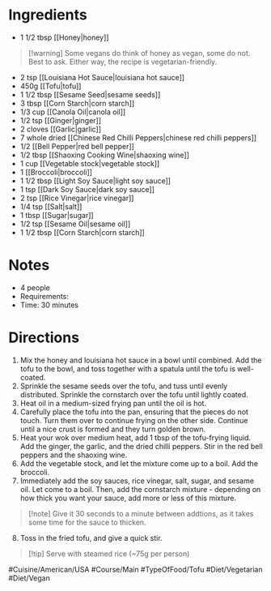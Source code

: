 # Ingredients
- 1 1/2 tbsp [[Honey|honey]]
> [!warning] Some vegans do think of honey as vegan, some do not. Best to ask. Either way, the recipe is vegetarian-friendly.
- 2 tsp [[Louisiana Hot Sauce|louisiana hot sauce]]
- 450g [[Tofu|tofu]]
- 1 1/2 tbsp [[Sesame Seed|sesame seeds]]
- 3 tbsp [[Corn Starch|corn starch]]
- 1/3 cup [[Canola Oil|canola oil]]
- 1/2 tsp [[Ginger|ginger]]
- 2 cloves [[Garlic|garlic]]
- 7 whole dried [[Chinese Red Chilli Peppers|chinese red chilli peppers]]
- 1/2 [[Bell Pepper|red bell pepper]]
- 1/2 tbsp [[Shaoxing Cooking Wine|shaoxing wine]]
- 1 cup [[Vegetable stock|vegetable stock]]
- 1 [[Broccoli|broccoli]]
- 1 1/2 tbsp [[Light Soy Sauce|light soy sauce]]
- 1 tsp [[Dark Soy Sauce|dark soy sauce]]
- 2 tsp [[Rice Vinegar|rice vinegar]]
- 1/4 tsp [[Salt|salt]]
- 1 tbsp [[Sugar|sugar]]
- 1/2 tsp [[Sesame Oil|sesame oil]]
- 1 1/2 tbsp [[Corn Starch|corn starch]]
# Notes
- 4 people
- Requirements:
- Time: 30 minutes
# Directions
1. Mix the honey and louisiana hot sauce in a bowl until combined. Add the tofu to the bowl, and toss together with a spatula until the tofu is well-coated.
2. Sprinkle the sesame seeds over the tofu, and tuss until evenly distributed. Sprinkle the cornstarch over the tofu until lightly coated.
3. Heat oil in a medium-sized frying pan until the oil is hot. 
4. Carefully place the tofu into the pan, ensuring that the pieces do not touch. Turn them over to continue frying on the other side. Continue until a nice crust is formed and they turn golden brown.
5. Heat your wok over medium heat, add 1 tbsp of the tofu-frying liquid. Add the ginger, the garlic, and the dried chilli peppers. Stir in the red bell peppers and the shaoxing wine.
6. Add the vegetable stock, and let the mixture come up to a boil. Add the broccoli.
7. Immediately add the soy sauces, rice vinegar, salt, sugar, and sesame oil. Let come to a boil. Then, add the cornstarch mixture - depending on how thick you want your sauce, add more or less of this mixture.
> [!note] Give it 30 seconds to a minute between addtions, as it takes some time for the sauce to thicken.
8. Toss in the fried tofu, and give a quick stir.
> [!tip] Serve with steamed rice (~75g per person)

#Cuisine/American/USA #Course/Main #TypeOfFood/Tofu #Diet/Vegetarian #Diet/Vegan
